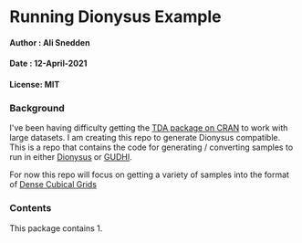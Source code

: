 # Running Dionysus Example
#### Author : Ali Snedden
#### Date   : 12-April-2021
#### License: MIT

### Background
I've been having difficulty getting the
[TDA package on CRAN](https://cran.r-project.org/web/packages/TDA/index.html) to work with
large datasets. I am creating this repo to generate Dionysus compatible. This is a repo
that contains the code for generating / converting samples to run in either
[Dionysus](https://www.mrzv.org/software/dionysus/) or [GUDHI](http://gudhi.gforge.inria.fr/).

For now this repo will focus on getting a variety of samples into the format of 
[Dense Cubical Grids](http://people.maths.ox.ac.uk/nanda/perseus/index.html)




### Contents
This package contains 
    1. 

